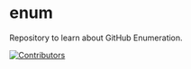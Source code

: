 # enum
Repository to learn about GitHub Enumeration.












































[![Contributors](https://img.shields.io/badge/Contributors-3-brightgreen)](https://github.com/EurydiceCorp/enum/graphs/contributors)
